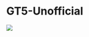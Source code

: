 # GT5-Unofficial

[![](https://jitpack.io/v/SpaceAccident/GT5-Unofficial.svg)](https://jitpack.io/#SpaceAccident/GT5-Unofficial)
